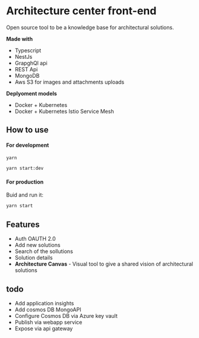 # Architecture center front-end

Open source tool to be a knowledge base for architectural solutions.

**Made with**
* Typescript
* NestJs
* GrapghQl api
* REST Api
* MongoDB
* Aws S3 for images and attachments uploads

**Deplyoment models**
* Docker + Kubernetes
* Docker + Kubernetes Istio Service Mesh

## How to use


#### For development

```sh
yarn

yarn start:dev
```

#### For production
Buid and run it:

```sh
yarn start
```

## Features

* Auth OAUTH 2.0
* Add new solutions
* Search of the sollutions
* Solution details
* **Architecture Canvas** - Visual tool to give a shared vision of architectural solutions

## todo
 - Add application insights
 - Add cosmos DB MongoAPI
 - Configure Cosmos DB via Azure key vault
 - Publish via webapp service
 - Expose via api gateway
